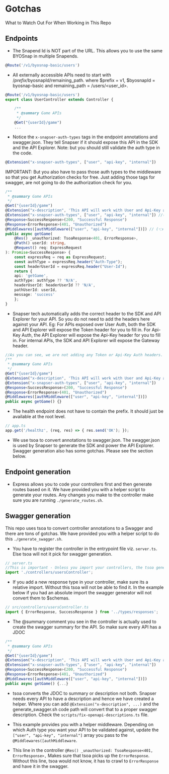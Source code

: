 # Gotchas
What to Watch Out For When Working in This Repo

## Endpoints
- The Snapend Id is NOT part of the URL. This allows you to use the same BYOSnap in multiple Snapends.
```typescript
@Route('/v1/byosnap-basic/users')
```
- All externally accessible APIs need to start with /$prefix/$byosnapId/remaining_path. where $prefix = v1, $byosnapId = byosnap-basic and remaining_path = /users/<user_id>.
```typescript
@Route('/v1/byosnap-basic/users')
export class UserController extends Controller {

    /**
     * @summary Game APIs
     */
    @Get("{userId}/game")
    ...
```
- Notice the `x-snapser-auth-types` tags in the endpoint annotations and swagger.json. They tell Snapser if it should expose this API in the SDK and the API Explorer. Note: but you should still validate the auth type in the code.
```typescript
@Extension("x-snapser-auth-types", ["user", "api-key", "internal"])
```
IMPORTANT: But you also have to pass those auth types to the middleware so that you get Authorization checks for free. Just adding those tags for swagger, are not going to do the authorization check for you.
```typescript
/**
 * @summary Game APIs
 */
@Get("{userId}/game")
@Extension("x-description", 'This API will work with User and Api-Key auth. With a valid user token and api-key, you can access this API.')
@Extension("x-snapser-auth-types", ["user", "api-key", "internal"]) //(👈 This controls the x-snapser-auth-types tags in the swagger)
@Response<SuccessResponse>(200, "Successful Response")
@Response<ErrorResponse>(401, "Unauthorized")
@Middlewares([authMiddleware(["user", "api-key", "internal"])]) // (👈 This tells the middleware that user auth, app auth and internal auth are allowed for this method)
public async getGame(
    @Res() _unauthorized: TsoaResponse<401, ErrorResponse>,
    @Path() userId: string,
    @Request() req: ExpressRequest
): Promise<SuccessResponse> {
    const expressReq = req as ExpressRequest;
    const authType = expressReq.header("Auth-Type");
    const headerUserId = expressReq.header("User-Id");
    return {
    api: 'getGame',
    authType: authType ?? 'N/A',
    headerUserId: headerUserId ?? 'N/A',
    pathUserId: userId,
    message: 'success'
    };
}
```

- Snapser tech automatically adds the correct header to the SDK and API Explorer for your API. So you do not need to add the headers here against your API. Eg: For APIs exposed over User Auth, both the SDK and API Explorer will expose the Token header for you to fill in. For Api-Key Auth, the API Explorer will expose the Api-Key header for you to fill in. For internal APIs, the SDK and API Explorer will expose the Gateway header.
```typescript
//As you can see, we are not adding any Token or Api-Key Auth headers. Snapser handles that for you.
/**
 * @summary Game APIs
 */
@Get("{userId}/game")
@Extension("x-description", 'This API will work with User and Api-Key auth. With a valid user token and api-key, you can access this API.')
@Extension("x-snapser-auth-types", ["user", "api-key", "internal"])
@Response<SuccessResponse>(200, "Successful Response")
@Response<ErrorResponse>(401, "Unauthorized")
@Middlewares([authMiddleware(["user", "api-key", "internal"])])
public async getGame() {}
```
- The health endpoint does not have to contain the prefix. It should just be available at the root level.
```typescript
// app.ts
app.get('/healthz', (req, res) => { res.send('OK'); });
```
- We use tsoa to convert annotations to swagger.json. The swagger.json is used by Snapser to generate the SDK and power the API Explorer. Swagger generation also has some gotchas. Please see the section below.


## Endpoint generation
- Express allows you to code your controllers first and then generate routes based on it. We have provided you with a helper script to generate your routes. Any changes you make to the controller make sure you are running `./generate_routes.sh`.

## Swagger generation
This repo uses tsoa to convert controller annotations to a Swagger and there are tons of gotchas. We have provided you with a helper script to do this `./generate_swagger.sh`.

- You have to register the controller in the entrypoint file viz. `server.ts`. Else tsoa will not it pick for swagger generation.
```typescript
// server.ts
//This is important - Unless you import your controllers, the tsoa generated routes will not be registered
import './controllers/usersController';
```
- If you add a new response type in your controller, make sure its a relative import. Without this tsoa will not be able to find it. In the example below if you had an absolute import the swagger generator will not convert them to $schemas.
```typescript
// src/controllers/usersController.ts
import { ErrorResponse, SuccessResponse } from '../types/responses';
```
- The @summary comment you see in the controller is actually used to create the swagger summary for the API. So make sure every API has a JDOC
```typescript
/**
 * @summary Game APIs
 */
@Get("{userId}/game")
@Extension("x-description", 'This API will work with User and Api-Key auth. With a valid user token and api-key, you can access this API.')
@Extension("x-snapser-auth-types", ["user", "api-key", "internal"])
@Response<SuccessResponse>(200, "Successful Response")
@Response<ErrorResponse>(401, "Unauthorized")
@Middlewares([authMiddleware(["user", "api-key", "internal"])])
public async getGame() {...}
```
- tsoa converts the JDOC to summary or description not both. Snapser needs every API to have a description and hence we have created a helper. Where you can add `@Extension("x-description", ...)` and the generate_swagger.sh code path will convert that to a proper swagger description. Check the `scripts/fix-openapi-descriptions.ts` file.

- This example provides you with a helper middleware. Depending on which Auth type you want your API to be validated against, update the `["user", "api-key", "internal"]` array you pass to the `@Middlewares([authMiddleware`.

- This line in the controller `@Res() _unauthorized: TsoaResponse<401, ErrorResponse>,` Makes sure that tsoa picks up the `ErrorResponse`. Without this line, tsoa would not know, it has to crawl to `ErrorResponse` and have it in the swagger.

